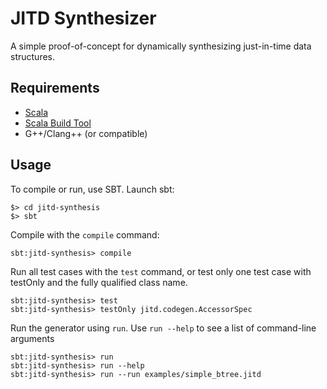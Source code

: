 
JITD Synthesizer
==================

A simple proof-of-concept for dynamically synthesizing just-in-time data structures.


Requirements
-------------

- [Scala](https://www.scala-lang.org/download/)
- [Scala Build Tool](https://www.scala-sbt.org/download.html)
- G++/Clang++ (or compatible)


Usage
------

To compile or run, use SBT.  Launch sbt:

```
$> cd jitd-synthesis
$> sbt
```

Compile with the `compile` command:
```
sbt:jitd-synthesis> compile
```

Run all test cases with the `test` command, or test only one test case with testOnly and the fully qualified class name.
```
sbt:jitd-synthesis> test
sbt:jitd-synthesis> testOnly jitd.codegen.AccessorSpec
```

Run the generator using `run`.  Use `run --help` to see a list of command-line arguments
```
sbt:jitd-synthesis> run
sbt:jitd-synthesis> run --help
sbt:jitd-synthesis> run --run examples/simple_btree.jitd
```

